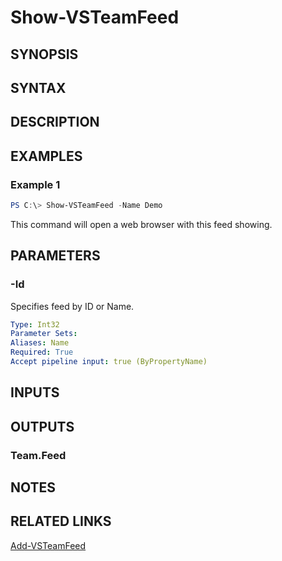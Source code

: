 <!-- #include "./common/header.md" -->

# Show-VSTeamFeed

## SYNOPSIS

<!-- #include "./synopsis/Show-VSTeamFeed.md" -->

## SYNTAX

## DESCRIPTION

<!-- #include "./synopsis/Show-VSTeamFeed.md" -->

## EXAMPLES

### Example 1

```powershell
PS C:\> Show-VSTeamFeed -Name Demo
```

This command will open a web browser with this feed showing.

## PARAMETERS

### -Id

Specifies feed by ID or Name.

```yaml
Type: Int32
Parameter Sets:
Aliases: Name
Required: True
Accept pipeline input: true (ByPropertyName)
```

## INPUTS

## OUTPUTS

### Team.Feed

## NOTES

<!-- #include "./common/prerequisites.md" -->

## RELATED LINKS

<!-- #include "./common/related.md" -->

[Add-VSTeamFeed](Add-VSTeamFeed.md)
